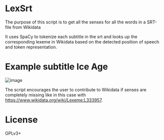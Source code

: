# LexSrt
The purpose of this script is to get all the senses for all the words in a SRT-file from Wikidata

It uses SpaCy to tokenize each subtitle in the srt and looks up the corresponding lexeme in 
Wikidata based on the detected position of speech and token representation.

# Example subtitle Ice Age
![image](https://github.com/dpriskorn/LexSrt/assets/68460690/5e864721-b62d-40ba-b638-3001d15e3669)

The script encourages the user to contribute to Wikidata if 
senses are completely missing like in this case with https://www.wikidata.org/wiki/Lexeme:L333957.

# License
GPLv3+
